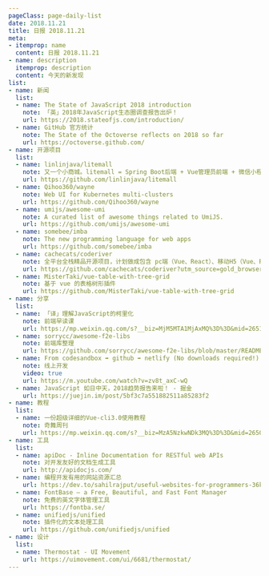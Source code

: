 ```yaml
---
pageClass: page-daily-list
date: 2018.11.21
title: 日报 2018.11.21
meta:
- itemprop: name
  content: 日报 2018.11.21
- name: description
  itemprop: description
  content: 今天的新发现
list:
- name: 新闻
  list:
  - name: The State of JavaScript 2018 introduction
    note: 「英」2018年JavaScript生态圈调查报告出炉！
    url: https://2018.stateofjs.com/introduction/
  - name: GitHub 官方统计 
    note: The State of the Octoverse reflects on 2018 so far
    url: https://octoverse.github.com/
- name: 开源项目
  list:
  - name: linlinjava/litemall
    note: 又一个小商城。litemall = Spring Boot后端 + Vue管理员前端 + 微信小程序用户前端
    url: https://github.com/linlinjava/litemall
  - name: Qihoo360/wayne
    note: Web UI for Kubernetes multi-clusters
    url: https://github.com/Qihoo360/wayne
  - name: umijs/awesome-umi
    note: A curated list of awesome things related to UmiJS.
    url: https://github.com/umijs/awesome-umi
  - name: somebee/imba
    note: The new programming language for web apps
    url: https://github.com/somebee/imba
  - name: cachecats/coderiver
    note: 全平台全栈精品开源项目，计划做成包含 pc端（Vue、React）、移动H5（Vue、React）、ReactNative混合开发、Android原生、微信小程序、java后端的全平台型全栈项目
    url: https://github.com/cachecats/coderiver?utm_source=gold_browser_extension
  - name: MisterTaki/vue-table-with-tree-grid
    note: 基于 vue 的表格树形插件
    url: https://github.com/MisterTaki/vue-table-with-tree-grid
- name: 分享
  list:
  - name: 「译」理解JavaScript的柯里化
    note: 前端早读课
    url: https://mp.weixin.qq.com/s?__biz=MjM5MTA1MjAxMQ%3D%3D&mid=2651230460&idx=1&sn=db1d2a2cdd487e860dea8047046e6a52#wechat_redirect
  - name: sorrycc/awesome-f2e-libs
    note: 前端库整理
    url: https://github.com/sorrycc/awesome-f2e-libs/blob/master/README.md
  - name: From codesandbox ➡️ github ➡️ netlify (No downloads required!) - YouTube
    note: 线上开发
    video: true
    url: https://m.youtube.com/watch?v=zv8t_axC-wQ
  - name: JavaScript 如日中天，2018趋势报告来啦！ - 掘金
    url: https://juejin.im/post/5bf3c7a551882511a85283f2
- name: 教程
  list:
  - name: 一份超级详细的Vue-cli3.0使用教程
    note: 奇舞周刊
    url: https://mp.weixin.qq.com/s?__biz=MzA5NzkwNDk3MQ%3D%3D&mid=2650588546&idx=1&sn=1b4769173c04dbc6efd9a0e3908e1a94#wechat_redirect
- name: 工具
  list:
  - name: apiDoc - Inline Documentation for RESTful web APIs
    note: 对开发友好的文档生成工具
    url: http://apidocjs.com/
  - name: 编程开发有用的网站资源汇总
    url: https://dev.to/sahilrajput/useful-websites-for-programmers-36k
  - name: FontBase — a Free, Beautiful, and Fast Font Manager
    note: 免费的英文字体管理工具
    url: https://fontba.se/
  - name: unifiedjs/unified
    note: 插件化的文本处理工具
    url: https://github.com/unifiedjs/unified
- name: 设计
  list:
  - name: Thermostat - UI Movement
    url: https://uimovement.com/ui/6681/thermostat/
---
```


<daily-list v-bind="$page.frontmatter"/>